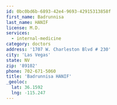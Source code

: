 ```yaml
---
id: 0bc0bd6b-6893-42e4-9693-42915313858f
first_name: Badrunnisa
last_name: HANIF
license: M.D.
services:
  - internal-medicine
category: doctors
address: '1707 W. Charleston Blvd # 230'
city: 'Las Vegas'
state: NV
zip: '89102'
phone: 702-671-5060
title: 'Badrunnisa HANIF'
_geoloc:
  lat: 36.1592
  lng: -115.247
---
```

